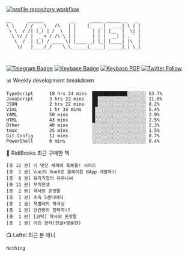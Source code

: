 [![profile repository workflow](https://github.com/vbalien/vbalien/actions/workflows/push.yml/badge.svg)](https://github.com/vbalien/vbalien/actions/workflows/push.yml)
```
__      ______          _      _____ ______ _   _ 
\ \    / /  _ \   /\   | |    |_   _|  ____| \ | |
 \ \  / /| |_) | /  \  | |      | | | |__  |  \| |
  \ \/ / |  _ < / /\ \ | |      | | |  __| | . ` |
   \  /  | |_) / ____ \| |____ _| |_| |____| |\  |
    \/   |____/_/    \_\______|_____|______|_| \_|
                                                  
                                                  
```
[![Telegram Badge](https://img.shields.io/badge/-Telegram-2CA5E0?logo=telegram)](https://t.me/vbalien)
[![Keybase Badge](https://img.shields.io/badge/-Keybase-33A0FF?logo=keybase&logoColor=white)](https://keybase.io/vbalien)
[![Keybase PGP](https://img.shields.io/keybase/pgp/vbalien)](http://sks.pod02.fleetstreetops.com/pks/lookup?search=0xE98CF73DE1E36F7D1B8A383AFD987F8DBE513071&fingerprint=on&op=index)
[![Twitter Follow](https://img.shields.io/twitter/follow/_elnyan)](https://twitter.com/_elnyan)

📊 Weekly development breakdown
```
TypeScript      18 hrs 24 mins  █████████████░░░░░░░ 63.7%
JavaScript      3 hrs 22 mins   ██░░░░░░░░░░░░░░░░░░ 11.6%
JSON            2 hrs 22 mins   ██░░░░░░░░░░░░░░░░░░ 8.2%
VimL            1 hr 34 mins    █░░░░░░░░░░░░░░░░░░░ 5.4%
YAML            50 mins         █░░░░░░░░░░░░░░░░░░░ 2.9%
HTML            43 mins         █░░░░░░░░░░░░░░░░░░░ 2.5%
Other           40 mins         ░░░░░░░░░░░░░░░░░░░░ 2.3%
tmux            25 mins         ░░░░░░░░░░░░░░░░░░░░ 1.5%
Git Config      11 mins         ░░░░░░░░░░░░░░░░░░░░ 0.7%
PowerShell      6 mins          ░░░░░░░░░░░░░░░░░░░░ 0.4%
```
📖 RidiBooks 최근 구매한 책
```
[총 12 권] 이 멋진 세계에 축복을! 시리즈 
[총  1 권] VueJS VueX로 클레이튼 BApp 개발하기 
[총  6 권] 유라기장의 유우나씨 
[총 11 권] 무직전생 
[총  2 권] 약사의 혼잣말 
[총  1 권] 초속 5센티미터 
[총  1 권] 책벌레의 하극상 
[총  1 권] 단칸방의 침략자!? 
[총  1 권] [코믹] 약사의 혼잣말 
[총  1 권] 어린 왕자(한글+영문판) 
```
📺 Laftel 최근 본 애니
```
Nothing
```
